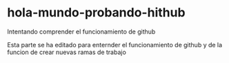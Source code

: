 # hola-mundo-probando-hithub
Intentando comprender el funcionamiento de github

Esta parte se ha editado para enternder el funcionamiento de github
y de la funcion de crear nuevas ramas de trabajo
